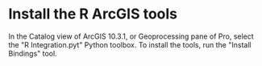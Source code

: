 Install the R ArcGIS tools
==========================

In the Catalog view of ArcGIS 10.3.1, or Geoprocessing pane of Pro, select the "R Integration.pyt" Python toolbox. To install the tools, run the "Install Bindings" tool. 
